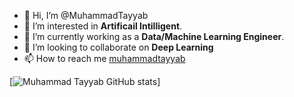 - 👋 Hi, I’m @MuhammadTayyab
- 👀 I’m interested in **Artificail Intilligent**.
- 🌱 I’m currently working as a **Data/Machine Learning Engineer**. 
- 💞️ I’m looking to collaborate on **Deep Learning**
- 📫 How to reach me [muhammadtayyab](muhammadtayyab.se@gmail.com)

[![Muhammad Tayyab GitHub stats](https://github-readme-stats.vercel.app/api?username=MuhammadTayyab-SE&show_icons=true&hide=prs&theme=radical)]
<!---
MuhammadTayyab-SE/MuhammadTayyab-SE is a ✨ special ✨ repository because its `README.md` (this file) appears on your GitHub profile.
You can click the Preview link to take a look at your changes.
--->
